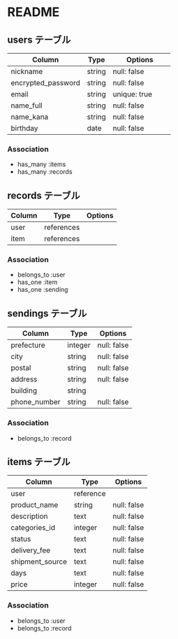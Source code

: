 # README
## users テーブル
| Column              | Type   | Options          |
| ------------------- | ------ | ---------------- |
| nickname            | string | null: false 　　　|
| encrypted_password  | string | null: false 　　　|
| email               | string | unique: true     |
| name_full           | string | null: false      |
| name_kana           | string | null: false      |
| birthday            | date   | null: false      |


### Association
- has_many :items
- has_many :records


## records テーブル
| Column    | Type       | Options       |
| --------- | ---------- | ------------- |
| user      | references |               |
| item      | references |               |

### Association
- belongs_to :user
- has_one :item
- has_one :sending


## sendings テーブル
| Column       | Type       | Options     |
| ------------ | ---------- | ----------- |
| prefecture   | integer    | null: false |
| city         | string     | null: false |
| postal       | string     | null: false |
| address      | string     | null: false |
| building     | string     |             |
| phone_number | string     | null: false |

### Association
- belongs_to :record

## items テーブル
| Column           | Type       | Options          |
| ---------------- | ---------- | ---------------- |
| user             | reference  |                  |
| product_name     | string     | null: false      |
| description      | text       | null: false      |
| categories_id    | integer    | null: false      |
| status           | text       | null: false      |
| delivery_fee     | text       | null: false      |
| shipment_source  | text       | null: false      |
| days             | text       | null: false      |
| price            | integer    | null: false      |

### Association
- belongs_to :user
- belongs_to :record
